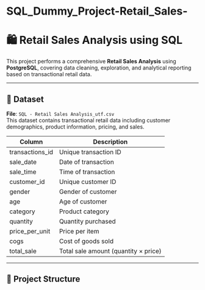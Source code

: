 # SQL_Dummy_Project-Retail_Sales-
# 🛍️ Retail Sales Analysis using SQL

This project performs a comprehensive **Retail Sales Analysis** using **PostgreSQL**, covering data cleaning, exploration, and analytical reporting based on transactional retail data.

---

## 📁 Dataset

**File**: `SQL - Retail Sales Analysis_utf.csv`  
This dataset contains transactional retail data including customer demographics, product information, pricing, and sales.

| Column              | Description                              |
|---------------------|------------------------------------------|
| transactions_id     | Unique transaction ID                    |
| sale_date           | Date of transaction                      |
| sale_time           | Time of transaction                      |
| customer_id         | Unique customer ID                       |
| gender              | Gender of customer                       |
| age                 | Age of customer                          |
| category            | Product category                         |
| quantity            | Quantity purchased                       |
| price_per_unit      | Price per item                           |
| cogs                | Cost of goods sold                       |
| total_sale          | Total sale amount (quantity × price)     |

---

## 📂 Project Structure

